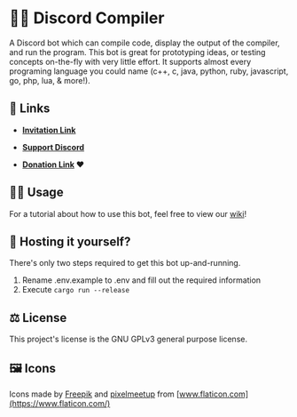 # 👩‍💻 Discord Compiler
A Discord bot which can compile code, display the output of the compiler, and run the program. This bot is great for prototyping ideas, or testing concepts on-the-fly with very little effort. It supports almost every programing language you could name (c++, c, java, python, ruby, javascript, go, php, lua, & more!). 

## 🔗 Links
 - **[Invitation Link](https://discordapp.com/oauth2/authorize?client_id=504095380166803466&scope=bot&permissions=388160)**
 
 - **[Support Discord](https://discord.gg/ExraTaJ)**
 
 - **[Donation Link](https://donatebot.io/checkout/505721414662225921) ❤️**

## 👩‍🏫 Usage
For a tutorial about how to use this bot, feel free to view our [wiki](https://github.com/Headline/discord-compiler/wiki/Introduction)!

## 🔰 Hosting it yourself?
There's only two steps required to get this bot up-and-running.
1) Rename .env.example to .env and fill out the required information
2) Execute `cargo run --release`

## ⚖️ License
This project's license is the GNU GPLv3 general purpose license.

## 🖼️ Icons
Icons made by [Freepik](https://www.flaticon.com/authors/freepik) and [pixelmeetup](https://www.flaticon.com/authors/pixelmeetup) from [www.flaticon.com](https://www.flaticon.com/)
